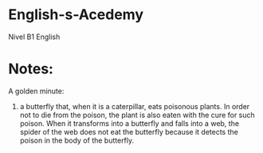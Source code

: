 # English-s-Acedemy
Nivel B1 English

# Notes:

A golden minute:

1. a butterfly that, when it is a caterpillar, eats poisonous plants. In order not to die from the poison, the plant is also eaten with the cure for such poison. When it transforms into a butterfly and falls into a web, the spider of the web does not eat the butterfly because it detects the poison in the body of the butterfly.
